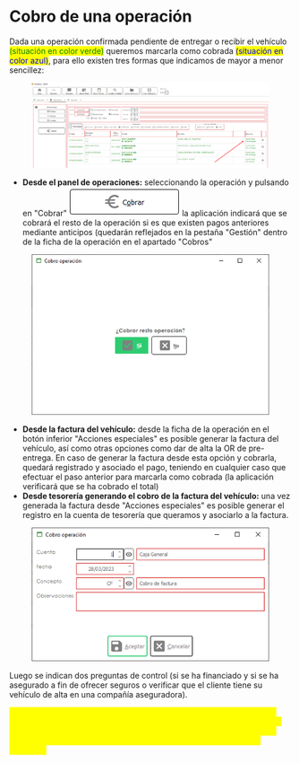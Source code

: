 # Cobro de una operación

Dada una operación confirmada pendiente de entregar o recibir el vehículo <mark style="color:green;">(situación en color verde)</mark> queremos marcarla como cobrada <mark style="color:blue;">(situación en color azul)</mark>, para ello existen tres formas que indicamos de mayor a menor sencillez:

<figure><img src="../../../../.gitbook/assets/imagen (11) (3).png" alt=""><figcaption></figcaption></figure>

* **Desde el panel de operaciones:** seleccionando la operación y pulsando en "Cobrar" ![](<../../../../.gitbook/assets/imagen (10) (1) (1).png>) la aplicación indicará que se cobrará el resto de la operación si es que existen pagos anteriores mediante anticipos (quedarán reflejados en la pestaña "Gestión" dentro de la ficha de la operación en el apartado "Cobros"

<figure><img src="../../../../.gitbook/assets/imagen (19) (1).png" alt=""><figcaption></figcaption></figure>

* **Desde la factura del vehículo:** desde la ficha de la operación en el botón inferior "Acciones especiales" es posible generar la factura del vehículo, así como otras opciones como dar de alta la OR de pre-entrega. En caso de generar la factura desde esta opción y cobrarla, quedará registrado y asociado el pago, teniendo en cualquier caso que efectuar el paso anterior para marcarla como cobrada (la aplicación verificará que se ha cobrado el total)
* **Desde tesorería generando el cobro de la factura del vehículo:** una vez generada la factura desde "Acciones especiales" es posible generar el registro en la cuenta de tesorería que queramos y asociarlo a la factura.

<figure><img src="../../../../.gitbook/assets/imagen (14) (3).png" alt=""><figcaption></figcaption></figure>

Luego se indican dos preguntas de control (si se ha financiado y si se ha asegurado a fin de ofrecer seguros o verificar que el cliente tiene su vehículo de alta en una compañía aseguradora).

<mark style="color:yellow;">**\*\*\* El cobro de una operación genera una orden de reparación de pre-entrega automáticamente (es posible darla de alta antes de cobrar para ejecutar pedidos asociados a la OR más rápidamente, usando el botón dentro de la operación "Acciones especiales" > "Crear OR de pre-entrega")**</mark>
